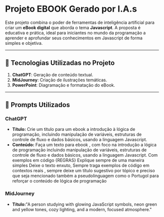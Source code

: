 # Projeto EBOOK Gerado por I.A.s

Este projeto combina o poder de ferramentas de inteligência artificial para criar um **eBook digital** que aborda o tema **Javascript**. A proposta é educativa e prática, ideal para iniciantes no mundo da programação a aprender e aprofundar seus conhecimentos em Javascript de forma simples e objetiva.

---

## 🚀 Tecnologias Utilizadas no Projeto
1. **ChatGPT**: Geração de conteúdo textual.
2. **MidJourney**: Criação de ilustrações temáticas.
3. **PowerPoint**: Diagramação e formatação do eBook.

---

## 🧠 Prompts Utilizados

### ChatGPT
- **Título:** Crie um titulo para um ebook a introdução à lógica de
programação, incluindo manipulação de variáveis, estruturas de controle de fluxo e
dados básicos, usando a linguagem Javascript.
- **Conteúdo:** Faça um texto para ebook , com foco na introdução a lógica de programação incluindo manipulação de variáveis, estruturas de controle de fluxo e dados básicos, usando a linguagem Javascript. Com exemplos em código {REGRAS} Explique sempre de uma maneira simples Deixe o texto enxuto, Sempre traga exemplos de código em contextos reais , sempre deixe um título sugestivo por tópico e preciso que seja mencionado também a pseudolinguagem como o Portugol para reforçar o conteúdo de lógica de programação

### MidJourney
- **Título:**"A person studying with glowing JavaScript symbols, neon green and yellow tones, cozy lighting, and a modern, focused atmosphere."










